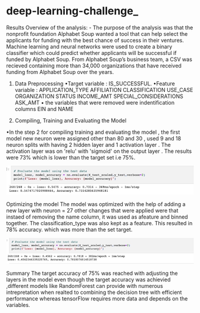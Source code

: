 # deep-learning-challenge_

Results Overview of the analysis: - The purpose of the analysis was that the nonprofit foundation Alphabet Soup wanted a tool that can help select the applicants for funding with the best chance of success in their ventures. Machine learning and neural networks were used to create a binary classifier which could predict whether applicants will be successful if funded by Alphabet Soup. From Alphabet Soup’s business team, a CSV was recieved containing more than 34,000 organizations that have received funding from Alphabet Soup over the years.

1. Data Preprocessing •Target variable : IS_SUCCESSFUL. •Feature variable : APPLICATION_TYPE AFFILIATION CLASSIFICATION USE_CASE ORGANIZATION STATUS INCOME_AMT SPECIAL_CONSIDERATIONS ASK_AMT • the variables that were removed were indentification columns EIN and NAME

2. Compiling, Training and Evaluating the Model

•In the step 2 for compiling training and evaluating the model , the first model new neuron were assigned other than 80 and 30 , used 9 and 18 neuron splits with having 2 hidden layer and 1 activation layer . The activation layer was on 'relu' with 'sigmoid' on the output layer . The results were 73% which is lower than the target set i.e 75%.

![Alt text](https://github.com/Janicesara/deep-learning-challenge_/blob/main/AlphabetSoupCharity.jpeg)

Optimizing the model The model was optimized with the help of adding a new layer with neuron = 27 other changes that were applied were that instaed of removing the name column, it was used as afeature and binned together. The classification_type was also kept as a feature. This resulted in 78% accuracy. which was more than the set target.

![Alt text](https://github.com/Janicesara/deep-learning-challenge_/blob/main/AlphabetSoupCharity_Optimizatio.jpeg)


Summary The target accuracy of 75% was reached with adjusting the layers in the model even though the target accuracy was achievied ,different models like RandomForest can provide with numerous intrepretation when realted to combining the decision tree with efficient performance whereas tensorFlow requires more data and depends on the variables.
